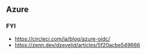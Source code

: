 ## Azure
### FYI
- https://circleci.com/ja/blog/azure-oidc/
- https://zenn.dev/dzeyelid/articles/5f20acbe549666
